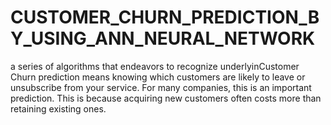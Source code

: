 # CUSTOMER_CHURN_PREDICTION_BY_USING_ANN_NEURAL_NETWORK
a series of algorithms that endeavors to recognize underlyinCustomer Churn prediction means knowing which customers are likely to leave or unsubscribe from your service. For many companies, this is an important prediction. This is because acquiring new customers often costs more than retaining existing ones.
